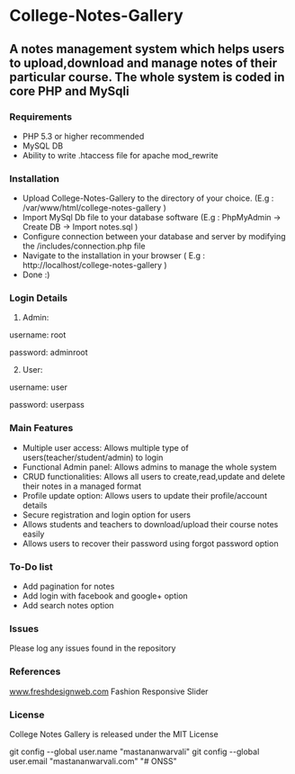 # College-Notes-Gallery
## A notes management system which helps users to upload,download and manage notes of their particular course. The whole system is coded in core PHP and MySqli


### Requirements 

- PHP 5.3 or higher recommended 
- MySQL DB
- Ability to write .htaccess file for apache mod_rewrite

### Installation
- Upload College-Notes-Gallery to the directory of your choice. (E.g :  /var/www/html/college-notes-gallery )
- Import MySql Db file to your database software (E.g : PhpMyAdmin -> Create DB -> Import notes.sql  )
- Configure connection between your database and server by modifying the /includes/connection.php file
- Navigate to the installation in your browser ( E.g :  http://localhost/college-notes-gallery )
- Done :)

### Login Details

1. Admin:

username: root

password: adminroot

2. User:

username: user

password: userpass

### Main Features

- Multiple user access:  Allows multiple type of users(teacher/student/admin) to login 
- Functional Admin panel:  Allows admins to manage the whole system
- CRUD functionalities:  Allows all users to create,read,update and delete their notes in a managed format 
- Profile update option:  Allows users to update their profile/account details  
- Secure registration and login option for users
- Allows students and teachers to download/upload their course notes easily
- Allows users to recover their password using forgot password option

### To-Do  list
- Add pagination for notes
- Add login with facebook and google+ option
- Add search notes option

### Issues

Please log any issues found in the repository 

### References 
www.freshdesignweb.com
Fashion Responsive Slider

### License
College Notes Gallery is released under the MIT License

git config --global user.name "mastananwarvali"
git config --global user.email "mastananwarvali.com"
"# ONSS" 
